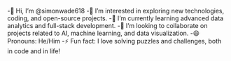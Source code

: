 -👋 Hi, I’m @simonwade618
-👀 I’m interested in exploring new technologies, coding, and open-source projects.
-🌱 I’m currently learning advanced data analytics and full-stack development.
-💞️ I’m looking to collaborate on projects related to AI, machine learning, and data visualization.
-😄 Pronouns: He/Him
-⚡ Fun fact: I love solving puzzles and challenges, both in code and in life!
